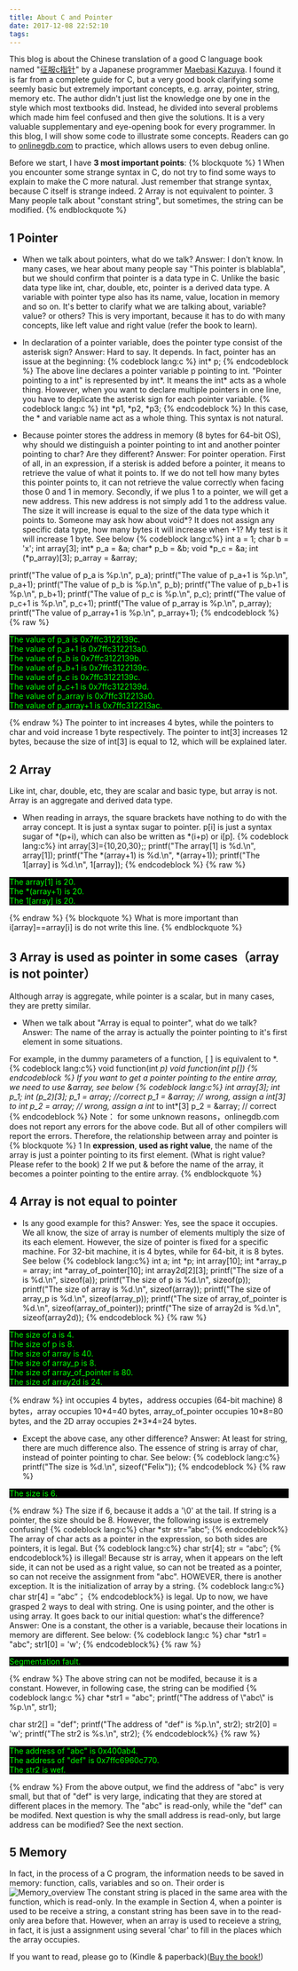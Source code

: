 ```yaml
---
title: About C and Pointer
date: 2017-12-08 22:52:10
tags:
---
```


This blog is about the Chinese translation of a good C language book named "[征服c指针](https://book.douban.com/subject/21317828/)" by a Japanese programmer [Maebasi Kazuya](https://www.amazon.com/Kazuya-Maebasi/e/B004LT29A0). I found it is far from a complete guide for C, but a very good book clarifying some seemly basic but extremely important concepts, e.g. array, pointer, string, memory etc. The author didn't just list the knowledge one by one in the style which most textbooks did. Instead, he divided into several problems which made him feel confused and then give the solutions. It is a very valuable supplementary and eye-opening book for every programmer. In this blog, I will show some code to illustrate some concepts. Readers can go to [onlinegdb.com](https://www.onlinegdb.com/) to practice, which allows users to even debug online.

Before we start, I have **3 most important points**:
{% blockquote %}
1 When you encounter some strange syntax in C, do not try to find some ways to explain to make the C more natural. Just remember that strange syntax, because C itself is strange indeed.
2 Array is not equivalent to pointer.
3 Many people talk about "constant string", but sometimes, the string can be modified.
{% endblockquote %}
<!-- more -->
## 1 Pointer
* When we talk about pointers, what do we talk? Answer: I don't know.
In many cases, we hear about many people say "This pointer is blablabla", but we should confirm that pointer is a data type in C. Unlike the basic data type like int, char, double, etc, pointer is a derived data type. A variable with pointer type also has its name, value, location in memory and so on. It's better to clarify what we are talking about, variable? value? or others? This is very important, because it has to do with many concepts, like left value and right value (refer the book to learn).

* In declaration of a pointer variable, does the pointer type consist of the asterisk sign? Answer: Hard to say. It depends.
In fact, pointer has an issue at the beginning:
{% codeblock lang:c %}
int* p;
{% endcodeblock %}
The above line declares a pointer variable p pointing to int. "Pointer pointing to a int" is represented by int\*. It means the int\* acts as a whole thing. However, when you want to declare multiple pointers in one line, you have to deplicate the asterisk sign for each pointer variable.
{% codeblock lang:c %}
int *p1, *p2, *p3;
{% endcodeblock %}
In this case, the \* and variable name act as a whole thing. This syntax is not natural.

* Because pointer stores the address in memory (8 bytes for 64-bit OS), why should we distinguish a pointer pointing to int and another pointer pointing to char? Are they different? Answer: For pointer operation.
First of all, in an expression, if a sterisk is added before a pointer, it means to retrieve the value of what it points to. If we do not tell how many bytes this pointer points to, it can not retrieve the value correctly when facing those 0 and 1 in memory.
Secondly, if we plus 1 to a pointer, we will get a new address. This new address is not simply add 1 to the address value. The size it will increase is equal to the size of the data type which it points to. Someone may ask how about void\*? It does not assign any specific data type, how many bytes it will increase when +1? My test is it will increase 1 byte. See below
{% codeblock lang:c%}
int  a = 1;
char b = 'x';
int array[3];
int* p_a = &a;
char* p_b = &b;
void *p_c = &a;
int (*p_array)[3];
p_array = &array;

printf("The value of p_a   is %p.\n", p_a);
printf("The value of p_a+1 is %p.\n", p_a+1);
printf("The value of p_b   is %p.\n", p_b);
printf("The value of p_b+1 is %p.\n", p_b+1);
printf("The value of p_c   is %p.\n", p_c);
printf("The value of p_c+1 is %p.\n", p_c+1);
printf("The value of p_array   is %p.\n", p_array);
printf("The value of p_array+1 is %p.\n", p_array+1);
{% endcodeblock %}
{% raw %}
<p style="background-color: #000000; color: #00FF00">
The value of p_a   is 0x7ffc3122139c.<br>
The value of p_a+1 is 0x7ffc312213a0.<br>
The value of p_b   is 0x7ffc3122139b.<br>
The value of p_b+1 is 0x7ffc3122139c.<br>
The value of p_c   is 0x7ffc3122139c.<br>
The value of p_c+1 is 0x7ffc3122139d.<br>
The value of p_array   is 0x7ffc312213a0.<br>
The value of p_array+1 is 0x7ffc312213ac.<br>
</p>
{% endraw %}
The pointer to int increases 4 bytes, while the pointers to char and void increase 1 byte respectively. The pointer to int[3] increases 12 bytes, because the size of int[3] is equal to 12, which will be explained later.

## 2 Array
Like int, char, double, etc, they are scalar and basic type, but array is not. Array is an aggregate and derived data type.
* When reading in arrays, the square brackets have nothing to do with the array concept. It is just a syntax sugar to pointer. p[i] is just a syntax sugar of \*(p+i), which can also be written as \*(i+p) or i[p].
{% codeblock lang:c%}
int array[3]={10,20,30};;
printf("The array[1] is %d.\n", array[1]);
printf("The *(array+1) is %d.\n", *(array+1));
printf("The 1[array] is %d.\n", 1[array]);
{% endcodeblock %}
{% raw %}
<p style="background-color: #000000; color: #00FF00">
The array[1] is 20.<br>
The *(array+1) is 20.<br>
The 1[array] is 20.<br>
</p>
{% endraw %}
{% blockquote %}
What is more important than i[array]==array[i] is do not write this line.
{% endblockquote %}

## 3 Array is used as pointer in some cases（array is not pointer）
Although array is aggregate, while pointer is a scalar, but in many cases, they are pretty similar.
* When we talk about "Array is equal to pointer", what do we talk? Answer: The name of the array is actually the pointer pointing to it's first element in some situations.

For example, in the dummy parameters of a function, [ ] is equivalent to \*.
{% codeblock lang:c%}
void function(int *p)
void function(int p[])
{% endcodeblock %}
If you want to get a pointer pointing to the entire array, we need to use &array, see below
{% codeblock lang:c%}
int array[3];
int *p_1;
int (*p_2)[3];
p_1 = array; //correct
p_1 = &array; // wrong, assign a int*[3] to int*
p_2 = array; // wrong, assign a int* to int*[3]
p_2 = &array; // correct
{% endcodeblock %}
Note： for some unknown reasons，onlinegdb.com does not report any errors for the above code. But all of other compilers will report the errors. Therefore, the relationship between array and pointer is
{% blockquote %}
1 In **expression**, **used as right value**, the name of the array is just a pointer pointing to its first element. (What is right value? Please refer to the book)
2 If we put & before the name of the array, it becomes a pointer pointing to the entire array.
{% endblockquote %}

## 4 Array is not equal to pointer
* Is any good example for this? Answer: Yes, see the space it occupies.
We all know, the size of array is number of elements multiply the size of its each element. However, the size of pointer is fixed for a specific machine. For 32-bit machine, it is 4 bytes, while for 64-bit, it is 8 bytes. See below
{% codeblock lang:c%}
int a;
int *p;
int array[10];
int *array_p = array;
int *array_of_pointer[10];
int array2d[2][3];
printf("The size of a is %d.\n", sizeof(a));
printf("The size of p is %d.\n", sizeof(p));
printf("The size of array is %d.\n", sizeof(array));
printf("The size of array_p is %d.\n", sizeof(array_p));
printf("The size of array_of_pointer is %d.\n", sizeof(array_of_pointer));
printf("The size of array2d is %d.\n", sizeof(array2d));
{% endcodeblock %}
{% raw %}
<p style="background-color: #000000; color: #00FF00">
The size of a is 4.<br>
The size of p is 8.<br>
The size of array is 40.<br>
The size of array_p is 8.<br>
The size of array_of_pointer is 80.<br>
The size of array2d is 24.<br>
</p>
{% endraw %}
int occupies 4 bytes，address occupies (64-bit machine) 8 bytes，array occupies 10*4=40 bytes, array_of_pointer occupies 10*8=80 bytes, and the 2D array occupies 2*3*4=24 bytes.

* Except the above case, any other difference? Answer: At least for string, there are much difference also.
The essence of string is array of char, instead of pointer pointing to char. See below:
{% codeblock lang:c%}
printf("The size is %d.\n", sizeof("Felix"));
{% endcodeblock %}
{% raw %}
<p style="background-color: #000000; color: #00FF00">
The size is 6.
</p>  
{% endraw %}
The size if 6, because it adds a '\0' at the tail. If string is a pointer, the size should be 8.
However, the following issue is extremely confusing!
{% codeblock lang:c%}
char *str
str=”abc”; 
{% endcodeblock%}
The array of char acts as a pointer in the expression, so both sides are pointers, it is legal.
But
{% codeblock lang:c%}
char str[4];
str = “abc”;
{% endcodeblock%}
is illegal! Because str is array, when it appears on the left side, it can not be used as a right value, so can not be treated as a pointer, so can not receive the assignment from "abc". HOWEVER, there is another exception. It is the initialization of array by a string.
{% codeblock lang:c%}
char str[4] = “abc”；
{% endcodeblock%}
is legal.
Up to now, we have grasped 2 ways to deal with string. One is using pointer, and the other is using array. It goes back to our initial question: what's the difference? Answer: One is a constant, the other is a variable, because their locations in memory are different. See below:
{% codeblock lang:c %}
char *str1 = "abc";
str1[0] = 'w';
{% endcodeblock%}
{% raw %}
<p style="background-color: #000000; color: #00FF00">
Segmentation fault.
</p>
{% endraw %}
The above string can not be modifed, because it is a constant. However, in following case, the string can be modified
{% codeblock lang:c %}
char *str1 = "abc";
printf("The address of \"abc\" is %p.\n", str1);

char str2[] = "def";
printf("The address of \"def\" is %p.\n", str2);
str2[0] = 'w';
printf("The str2 is %s.\n", str2);
{% endcodeblock%}
{% raw %}
<p style="background-color: #000000; color: #00FF00">
The address of "abc" is 0x400ab4.<br>
The address of "def" is 0x7ffc6960c770.<br>
The str2 is wef.<br>
</p>
{% endraw %}
From the above output, we find the address of "abc" is very small, but that of "def" is very large, indicating that they are stored at different places in the memory. The "abc" is read-only, while the "def" can be modifed. Next question is why the small address is read-only, but large address can be modified? See the next section.

## 5 Memory
In fact, in the process of a C program, the information needs to be saved in memory: function, calls, variables and so on. Their order is
![Memory_overview](/images/memory_en.png)
The constant string is placed in the same area with the function, which is read-only. In the example in Section 4, when a pointer is used to be receive a string, a constant string has been save in to the read-only area before that. However, when an array is used to receieve a string, in fact, it is just a assignment using several 'char' to fill in the places which the array occupies.

If you want to read, please go to (Kindle & paperback)([Buy the book!](http://www.ituring.com.cn/book/1036))